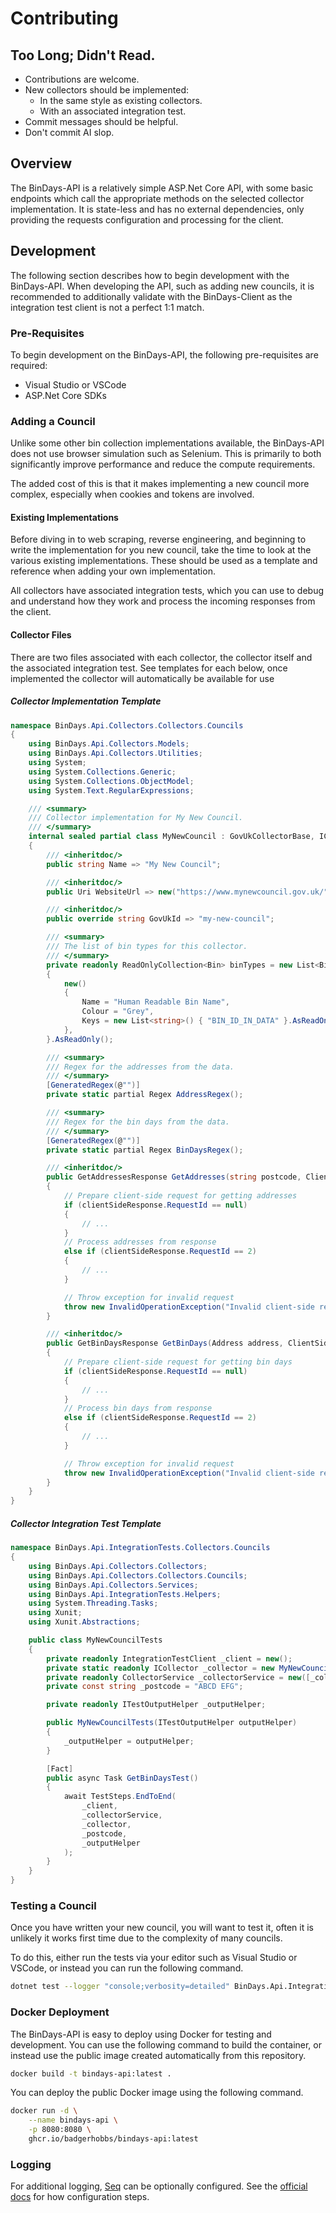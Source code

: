 # Contributing

## Too Long; Didn't Read.

- Contributions are welcome.
- New collectors should be implemented:
  - In the same style as existing collectors.
  - With an associated integration test.
- Commit messages should be helpful.
- Don't commit AI slop.

## Overview

The BinDays-API is a relatively simple ASP.Net Core API, with some basic endpoints which call the appropriate methods on the selected collector implementation. It is state-less and has no external dependencies, only providing the requests configuration and processing for the client.

## Development

The following section describes how to begin development with the BinDays-API. When developing the API, such as adding new councils, it is recommended to additionally validate with the BinDays-Client as the integration test client is not a perfect 1:1 match.

### Pre-Requisites

To begin development on the BinDays-API, the following pre-requisites are required:

- Visual Studio or VSCode
- ASP.Net Core SDKs

### Adding a Council

Unlike some other bin collection implementations available, the BinDays-API does not use browser simulation such as Selenium. This is primarily to both significantly improve performance and reduce the compute requirements.

The added cost of this is that it makes implementing a new council more complex, especially when cookies and tokens are involved.

#### Existing Implementations

Before diving in to web scraping, reverse engineering, and beginning to write the implementation for you new council, take the time to look at the various existing implementations. These should be used as a template and reference when adding your own implementation.

All collectors have associated integration tests, which you can use to debug and understand how they work and process the incoming responses from the client.

#### Collector Files

There are two files associated with each collector, the collector itself and the associated integration test. See templates for each below, once implemented the collector will automatically be available for use

##### Collector Implementation Template

```c#
namespace BinDays.Api.Collectors.Collectors.Councils
{
	using BinDays.Api.Collectors.Models;
	using BinDays.Api.Collectors.Utilities;
	using System;
	using System.Collections.Generic;
	using System.Collections.ObjectModel;
	using System.Text.RegularExpressions;

	/// <summary>
	/// Collector implementation for My New Council.
	/// </summary>
	internal sealed partial class MyNewCouncil : GovUkCollectorBase, ICollector
	{
		/// <inheritdoc/>
		public string Name => "My New Council";

		/// <inheritdoc/>
		public Uri WebsiteUrl => new("https://www.mynewcouncil.gov.uk/");

		/// <inheritdoc/>
		public override string GovUkId => "my-new-council";

		/// <summary>
		/// The list of bin types for this collector.
		/// </summary>
		private readonly ReadOnlyCollection<Bin> binTypes = new List<Bin>()
		{
			new()
			{
				Name = "Human Readable Bin Name",
				Colour = "Grey",
				Keys = new List<string>() { "BIN_ID_IN_DATA" }.AsReadOnly(),
			},
		}.AsReadOnly();

		/// <summary>
		/// Regex for the addresses from the data.
		/// </summary>
		[GeneratedRegex(@"")]
		private static partial Regex AddressRegex();

		/// <summary>
		/// Regex for the bin days from the data.
		/// </summary>
		[GeneratedRegex(@"")]
		private static partial Regex BinDaysRegex();

		/// <inheritdoc/>
		public GetAddressesResponse GetAddresses(string postcode, ClientSideResponse? clientSideResponse)
		{
			// Prepare client-side request for getting addresses
			if (clientSideResponse.RequestId == null)
			{
				// ...
			}
			// Process addresses from response
			else if (clientSideResponse.RequestId == 2)
			{
				// ...
			}

			// Throw exception for invalid request
			throw new InvalidOperationException("Invalid client-side request.");
		}

		/// <inheritdoc/>
		public GetBinDaysResponse GetBinDays(Address address, ClientSideResponse? clientSideResponse)
		{
			// Prepare client-side request for getting bin days
			if (clientSideResponse.RequestId == null)
			{
				// ...
			}
			// Process bin days from response
			else if (clientSideResponse.RequestId == 2)
			{
				// ...
			}

			// Throw exception for invalid request
			throw new InvalidOperationException("Invalid client-side request.");
		}
	}
}
```

##### Collector Integration Test Template

```c#
namespace BinDays.Api.IntegrationTests.Collectors.Councils
{
	using BinDays.Api.Collectors.Collectors;
	using BinDays.Api.Collectors.Collectors.Councils;
	using BinDays.Api.Collectors.Services;
	using BinDays.Api.IntegrationTests.Helpers;
	using System.Threading.Tasks;
	using Xunit;
	using Xunit.Abstractions;

	public class MyNewCouncilTests
	{
		private readonly IntegrationTestClient _client = new();
		private static readonly ICollector _collector = new MyNewCouncil();
		private readonly CollectorService _collectorService = new([_collector]);
		private const string _postcode = "ABCD EFG";

		private readonly ITestOutputHelper _outputHelper;

		public MyNewCouncilTests(ITestOutputHelper outputHelper)
		{
			_outputHelper = outputHelper;
		}

		[Fact]
		public async Task GetBinDaysTest()
		{
			await TestSteps.EndToEnd(
				_client,
				_collectorService,
				_collector,
				_postcode,
				_outputHelper
			);
		}
	}
}
```

### Testing a Council

Once you have written your new council, you will want to test it, often it is unlikely it works first time due to the complexity of many councils.

To do this, either run the tests via your editor such as Visual Studio or VSCode, or instead you can run the following command.

```bash
dotnet test --logger "console;verbosity=detailed" BinDays.Api.IntegrationTests/BinDays.Api.IntegrationTests.csproj --filter MyNewCouncil
```

### Docker Deployment

The BinDays-API is easy to deploy using Docker for testing and development. You can use the following command to build the container, or instead use the public image created automatically from this repository.

```bash
docker build -t bindays-api:latest .
```

You can deploy the public Docker image using the following command.

```bash
docker run -d \
    --name bindays-api \
    -p 8080:8080 \
    ghcr.io/badgerhobbs/bindays-api:latest
```

### Logging

For additional logging, [Seq](https://datalust.co/seq) can be optionally configured. See the [official docs](https://docs.datalust.co/docs/microsoft-extensions-logging#json-configuration) for how configuration steps.
